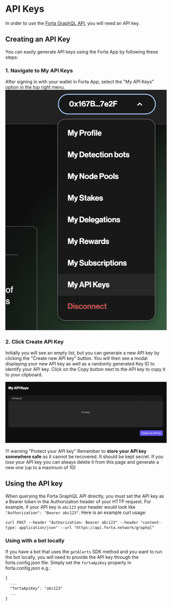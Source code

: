 # API Keys

In order to use the [Forta GraphQL API](authentication.md), you will need an API key.

## Creating an API Key

You can easily generate API keys using the Forta App by following these steps:

### 1. Navigate to My API Keys

After signing in with your wallet in Forta App, select the "My API Keys" option in the top right menu.
![My API Keys](api-keys1.png)

### 2. Click Create API Key

Initially you will see an empty list, but you can generate a new API key by clicking the "Create new API key" button. You will then see a modal displaying your new API key as well as a randomly generated Key ID to identify your API key. Click on the Copy button next to the API key to copy it to your clipboard.

![Create new API key](api-keys2.png)

!!! warning "Protect your API key"
    Remember to **store your API key somewhere safe** as it cannot be recovered. It should be kept secret. If you lose your API key you can always delete it from this page and generate a new one (up to a maximum of 10)

## Using the API key

When querying the Forta GraphQL API directly, you must set the API key as a Bearer token in the Authorization header of your HTTP request. For example, if your API key is `abc123` your header would look like `"Authorization": "Bearer abc123"`. Here is an example curl usage:

```
curl POST --header "Authorization: Bearer abc123" --header "content-type: application/json" --url "https://api.forta.network/graphql"
```

### Using with a bot locally

If you have a bot that uses the `getAlerts` SDK method and you want to run the bot locally, you will need to provide the API key through the forta.config.json file. Simply set the `fortaApiKey` property in forta.config.json e.g.:

```
{
  ...
  "fortaApiKey": "abc123"
  ...
}
```